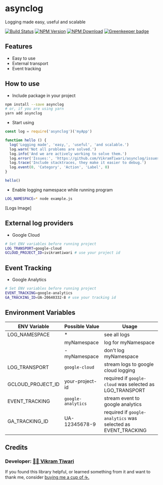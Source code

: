# asynclog

Logging made easy, useful and scalable

[![Build Status](https://travis-ci.org/VikramTiwari/asynclog.svg?branch=master)](https://travis-ci.org/VikramTiwari/asynclog) [![NPM Version](https://img.shields.io/npm/v/asynclog.svg)](https://www.npmjs.com/package/asynclog) [![NPM Download](https://img.shields.io/npm/dm/asynclog.svg)](https://www.npmjs.com/package/asynclog) [![Greenkeeper badge](https://badges.greenkeeper.io/VikramTiwari/asynclog.svg)](https://greenkeeper.io/)

## Features

- Easy to use
- External transport
- Event tracking

## How to use

- Include package in your project

``` sh
npm install --save asynclog
# or, if you are using yarn
yarn add asynclog
```

- Start using

``` javascript
const log = require('asynclog')('myApp')

function hello () {
  log('Logging made', 'easy,', 'useful', 'and scalable.')
  log.warn('Not all problems are solved.')
  log.info('And we are actively working to solve them.')
  log.error('Issues:', 'https://github.com/VikramTiwari/asynclog/issues')
  log.trace('Include stacktraces, they make it easier to debug.')
  log.event(0, 'Category', 'Action', 'Label', 0)
}

hello()
```

- Enable logging namespace while running program

``` bash
LOG_NAMESPACE=* node example.js
```

[Logs Image]

## External log providers

- Google Cloud

``` bash
# Set ENV variables before running project
LOG_TRANSPORT=google-cloud
GCLOUD_PROJECT_ID=ivikramtiwari # use your project id
```

## Event Tracking

- Google Analytics

``` bash
# Set ENV variables before running project
EVENT_TRACKING=google-analytics
GA_TRACKING_ID=UA-20640332-8 # use your tracking id
```

## Environment Variables

| ENV Variable | Possible Value | Usage |
|------|----------------|-------|
| LOG_NAMESPACE | * | see all logs |
| | myNamespace | log for myNamespace |
| | -myNamespace | don't log myNamespace |
| LOG_TRANSPORT | `google-cloud` | stream logs to google cloud logging |
| GCLOUD_PROJECT_ID | your-project-id | required if `google-cloud` was selected as LGO_TRANSPORT |
| EVENT_TRACKING | `google-analytics` | stream event to google analytics |
| GA_TRACKING_ID | UA-12345678-9 | required if `google-analytics` was selected as EVENT_TRACKING |

## Credits

### Developer: [ 👨‍💻 Vikram Tiwari](https://vikramtiwari.com)

If you found this library helpful, or learned something from it and want to thank me, consider [buying me a cup of ☕️.](https://www.paypal.me/vikramtiwari/5)
